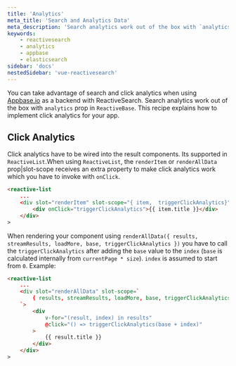 ```yaml
---
title: 'Analytics'
meta_title: 'Search and Analytics Data'
meta_description: 'Search analytics work out of the box with `analytics` prop in `ReactiveBase`.'
keywords:
    - reactivesearch
    - analytics
    - appbase
    - elasticsearch
sidebar: 'docs'
nestedSidebar: 'vue-reactivesearch'
---
```


You can take advantage of search and click analytics when using [Appbase.io](https://appbase.io) as a backend with ReactiveSearch. Search analytics work out of the box with `analytics` prop in `ReactiveBase`. This recipe explains how to implement click analytics for your app.

## Click Analytics

Click analytics have to be wired into the result components. Its supported in `ReactiveList`.When using `ReactiveList`, the `renderItem` or `renderAllData` prop|slot-scope receives an extra property to make click analytics work which you have to invoke with `onClick`.

```html
<reactive-list
    ...
    <div slot="renderItem" slot-scope="{ item,  triggerClickAnalytics}">
        <div onClick="triggerClickAnalytics">{{ item.title }}</div>
    </div>
>
```

When rendering your component using `renderAllData({ results, streamResults, loadMore, base, triggerClickAnalytics })` you have to call the `triggerClickAnalytics` after adding the `base` value to the `index` (`base` is calculated internally from `currentPage * size`). `index` is assumed to start from `0`. Example:

```html
<reactive-list
    ...
    <div slot="renderAllData" slot-scope=`
        { results, streamResults, loadMore, base, triggerClickAnalytics }
    `>
        <div
            v-for="(result, index) in results"
            @click="() => triggerClickAnalytics(base + index)"
        >
            {{ result.title }}
        </div>
    </div>
>
```

